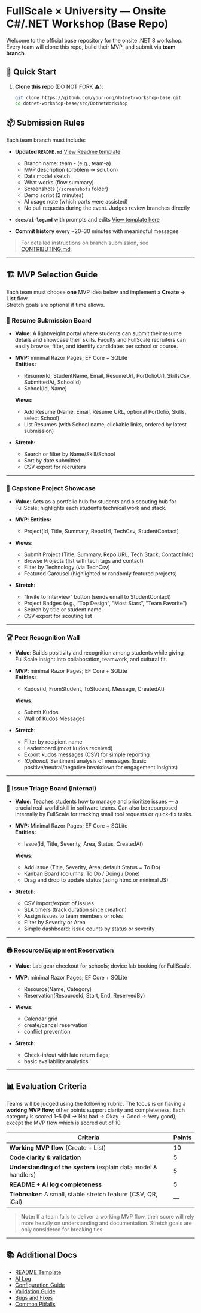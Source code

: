
# FullScale × University — Onsite C#/.NET Workshop (Base Repo)

Welcome to the official base repository for the onsite .NET 8 workshop.  
Every team will clone this repo, build their MVP, and submit via **team branch**.

## 🚀 Quick Start

1. **Clone this repo** (DO NOT FORK ⚠️):
   ```bash
   git clone https://github.com/your-org/dotnet-workshop-base.git
   cd dotnet-workshop-base/src/DotnetWorkshop
    ```

## 📦 Submission Rules

Each team branch must include:

- **Updated `README.md`** [View Readme template](docs/README_TEMPLATE.md)
  - Branch name: team - (e.g., team-a)
  - MVP description (problem → solution)
  - Data model sketch
  - What works (flow summary)
  - Screenshots (`/screenshots` folder)
  - Demo script (2 minutes)
  - AI usage note (which parts were assisted)
  - No pull requests during the event. Judges review branches directly

- **`docs/ai-log.md`** with prompts and edits [View template here](docs/ai-log.md)

- **Commit history** every ~20–30 minutes with meaningful messages

> For detailed instructions on branch submission, see [CONTRIBUTING.md](CONTRIBUTING.md).
---

## 🏗️ MVP Selection Guide

Each team must choose **one** MVP idea below and implement a **Create → List** flow.  
Stretch goals are optional if time allows.

### 📄 Resume Submission Board
- **Value:** A lightweight portal where students can submit their resume details and showcase their skills. Faculty and FullScale recruiters can easily browse, filter, and identify candidates per school or course.
- **MVP:** minimal Razor Pages; EF Core + SQLite  
  **Entities:**
    - Resume(Id, StudentName, Email, ResumeUrl, PortfolioUrl, SkillsCsv, SubmittedAt, SchoolId)
    - School(Id, Name)
  
  **Views:**
  - Add Resume (Name, Email, Resume URL, optional Portfolio, Skills, select School)
  - List Resumes (with School name, clickable links, ordered by latest submission)
- **Stretch:**
    - Search or filter by Name/Skill/School
    - Sort by date submitted
    - CSV export for recruiters

---

### 🚀 Capstone Project Showcase
- **Value**: Acts as a portfolio hub for students and a scouting hub for FullScale; highlights each student’s technical work and stack.
- **MVP**:
  **Entities:**
    - Project(Id, Title, Summary, RepoUrl, TechCsv, StudentContact)  
      
- **Views:**
    - Submit Project (Title, Summary, Repo URL, Tech Stack, Contact Info)
    - Browse Projects (list with tech tags and contact)
    - Filter by Technology (via TechCsv)
    - Featured Carousel (highlighted or randomly featured projects)
- **Stretch:**
    - “Invite to Interview” button (sends email to StudentContact)
    - Project Badges (e.g., “Top Design”, “Most Stars”, “Team Favorite”)
    - Search by title or student name
    - CSV export for scouting list

---

### 🏆 Peer Recognition Wall
- **Value**: Builds positivity and recognition among students while giving FullScale insight into collaboration, teamwork, and cultural fit.
- **MVP**: minimal Razor Pages; EF Core + SQLite  
  **Entities:**
  - Kudos(Id, FromStudent, ToStudent, Message, CreatedAt)  
    
  **Views**:
    - Submit Kudos
    - Wall of Kudos Messages
  
- **Stretch**:
    - Filter by recipient name
    - Leaderboard (most kudos received)
    - Export kudos messages (CSV) for simple reporting
    - *(Optional)* Sentiment analysis of messages (basic positive/neutral/negative breakdown for engagement insights)

---

### 🧩 Issue Triage Board (Internal)
- **Value:** Teaches students how to manage and prioritize issues — a crucial real-world skill in software teams. Can also be repurposed internally by FullScale for tracking small tool requests or quick-fix tasks.
- **MVP:** Minimal Razor Pages; EF Core + SQLite  
  **Entities:**
    - Issue(Id, Title, Severity, Area, Status, CreatedAt)  
      
  **Views:**
    - Add Issue (Title, Severity, Area, default Status = To Do)
    - Kanban Board (columns: To Do / Doing / Done)
    - Drag and drop to update status (using htmx or minimal JS)
- **Stretch:**
    - CSV import/export of issues
    - SLA timers (track duration since creation)
    - Assign issues to team members or roles
    - Filter by Severity or Area
    - Simple dashboard: issue counts by status or severity  

---

### 🖨️ Resource/Equipment Reservation
- **Value**: Lab gear checkout for schools; device lab booking for FullScale.
- **MVP**: minimal Razor Pages; EF Core + SQLite
    - Resource(Name, Category)
    - Reservation(ResourceId, Start, End, ReservedBy)  
      
- **Views**: 
  - Calendar grid
  - create/cancel reservation
  - conflict prevention
  
- **Stretch**: 
  - Check-in/out with late return flags; 
  - basic availability analytics

---

## 📊 Evaluation Criteria

Teams will be judged using the following rubric. The focus is on having a **working MVP flow**; other points support clarity and completeness. Each category is scored 1–5 (NI → Not bad → Okay → Good → Very good), except the MVP flow which is scored out of 10.

| Criteria | Points |
|----------|-------|
| **Working MVP flow** (Create + List) | 10 |
| **Code clarity & validation** | 5 |
| **Understanding of the system** (explain data model & handlers) | 5 |
| **README + AI log completeness** | 5 |
| **Tiebreaker**: A small, stable stretch feature (CSV, QR, iCal) | — |

> **Note:** If a team fails to deliver a working MVP flow, their score will rely more heavily on understanding and documentation. Stretch goals are only considered for breaking ties.

---

## 📚 Additional Docs

- [README Template](docs/README_TEMPLATE.md)
- [AI Log](docs/ai-log.md)
- [Configuration Guide](docs/samples/CONFIGURATION.md)
- [Validation Guide](docs/samples/VALIDATION.md)
- [Bugs and Fixes](docs/BUGS_AND_FIXES.md)
- [Common Pitfalls](docs/COMMON_PITFALLS.md)